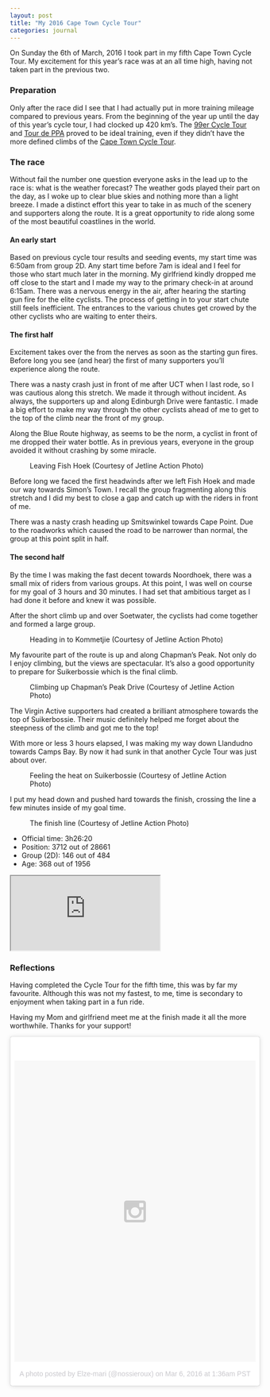 ```yaml
---
layout: post
title: "My 2016 Cape Town Cycle Tour"
categories: journal
---
```


On Sunday the 6th of March, 2016 I took part in my fifth Cape Town Cycle
Tour. My excitement for this year’s race was at an all time high, having
not taken part in the previous two.

### Preparation

Only after the race did I see that I had actually put in more training mileage
compared to previous years. From the beginning of the year up until the day
of this year’s cycle tour, I had clocked up 420 km’s. The [99er Cycle Tour](http://www.99er.co.za)
and [Tour de PPA](http://www.pedalpower.org.za/events/pedal-power-association-68)
proved to be ideal training, even if they didn’t have the more defined climbs
of the [Cape Town Cycle Tour](http://www.cycletour.co.za).

### The race

Without fail the number one question everyone asks in the lead up to the
race is: what is the weather forecast? The weather gods played their part
on the day, as I woke up to clear blue skies and nothing more than a light
breeze. I made a distinct effort this year to take in as much of the scenery
and supporters along the route. It is a great opportunity to ride along some
of the most beautiful coastlines in the world.

#### An early start

Based on previous cycle tour results and seeding events, my start time was
6:50am from group 2D. Any start time before 7am is ideal and I feel for those
who start much later in the morning. My girlfriend kindly dropped me off
close to the start and I made my way to the primary check-in at around 6:15am.
There was a nervous energy in the air, after hearing the starting gun fire
for the elite cyclists. The process of getting in to your start chute still
feels inefficient. The entrances to the various chutes get crowed by the
other cyclists who are waiting to enter theirs.

#### The first half

Excitement takes over the from the nerves as soon as the starting gun fires.
Before long you see (and hear) the first of many supporters you’ll experience
along the route.

There was a nasty crash just in front of me after UCT when I last rode, so
I was cautious along this stretch. We made it through without incident. As
always, the supporters up and along Edinburgh Drive were fantastic. I made
a big effort to make my way through the other cyclists ahead of me to get
to the top of the climb near the front of my group.

Along the Blue Route highway, as seems to be the norm, a cyclist in front
of me dropped their water bottle. As in previous years, everyone in the group
avoided it without crashing by some miracle.

<figure>
    <img src="/assets/images/journal/2016-cape-town-cycle-tour-st-james-820x545.jpg" alt="">
    <figcaption>Leaving Fish Hoek (Courtesy of Jetline Action Photo)</figcaption>
</figure>

Before long we faced the first headwinds after we left Fish Hoek and made
our way towards Simon’s Town. I recall the group fragmenting along this stretch
and I did my best to close a gap and catch up with the riders in front of
me.

There was a nasty crash heading up Smitswinkel towards Cape Point. Due to
the roadworks which caused the road to be narrower than normal, the group
at this point split in half.

#### The second half

By the time I was making the fast decent towards Noordhoek, there was a
small mix of riders from various groups. At this point, I was well on course
for my goal of 3 hours and 30 minutes. I had set that ambitious target as
I had done it before and knew it was possible.

After the short climb up and over Soetwater, the cyclists had come together
and formed a large group.

<figure>
    <img src="/assets/images/journal/2016-cape-town-cycle-tour-slangkop-820x545.jpg" alt="">
    <figcaption>Heading in to Kommetjie (Courtesy of Jetline Action Photo)</figcaption>
</figure>

My favourite part of the route is up and along Chapman’s Peak. Not only do
I enjoy climbing, but the views are spectacular. It’s also a good opportunity
to prepare for Suikerbossie which is the final climb.

<figure>
    <img src="/assets/images/journal/2016-cape-town-cycle-tour-chapmans-peak-820x545.jpg" alt="">
    <figcaption>Climbing up Chapman’s Peak Drive (Courtesy of Jetline Action Photo)</figcaption>
</figure>

The Virgin Active supporters had created a brilliant atmosphere towards the
top of Suikerbossie. Their music definitely helped me forget about the steepness
of the climb and got me to the top!

With more or less 3 hours elapsed, I was making my way down Llandudno towards
Camps Bay. By now it had sunk in that another Cycle Tour was just about over.

<figure>
    <img src="/assets/images/journal/2016-cape-town-cycle-tour-suikerbossie-820x545.jpg" alt="">
    <figcaption>Feeling the heat on Suikerbossie (Courtesy of Jetline Action Photo)</figcaption>
</figure>

I put my head down and pushed hard towards the finish, crossing the line
a few minutes inside of my goal time.

<figure>
    <img src="/assets/images/journal/2016-cape-town-cycle-tour-finish-820x545.jpg" alt="">
    <figcaption>The finish line (Courtesy of Jetline Action Photo)</figcaption>
</figure>

* Official time: 3h26:20
* Position: 3712 out of 28661
* Group (2D): 146 out of 484
* Age: 368 out of 1956

<div class="u-fluid-embed">
    <iframe src="https://www.strava.com/activities/509754733/embed/771705e0d50a373a8f4112ff9914f13e6f6c13cf"></iframe>
</div>

### Reflections

Having completed the Cycle Tour for the fifth time, this was by far my favourite.
Although this was not my fastest, to me, time is secondary to enjoyment when
taking part in a fun ride.

Having my Mom and girlfriend meet me at the finish made it all the more
worthwhile. Thanks for your support!

<blockquote class="instagram-media" data-instgrm-version="6" style=" background:#FFF; border:0; border-radius:3px; box-shadow:0 0 1px 0 rgba(0,0,0,0.5),0 1px 10px 0 rgba(0,0,0,0.15); margin: 1px; max-width:658px; padding:0; width:99.375%; width:-webkit-calc(100% - 2px); width:calc(100% - 2px);">
<div style="padding:8px;">
    <div style=" background:#F8F8F8; line-height:0; margin-top:40px; padding:62.5% 0; text-align:center; width:100%;">
        <div style=" background:url(data:image/png;base64,iVBORw0KGgoAAAANSUhEUgAAACwAAAAsCAMAAAApWqozAAAAGFBMVEUiIiI9PT0eHh4gIB4hIBkcHBwcHBwcHBydr+JQAAAACHRSTlMABA4YHyQsM5jtaMwAAADfSURBVDjL7ZVBEgMhCAQBAf//42xcNbpAqakcM0ftUmFAAIBE81IqBJdS3lS6zs3bIpB9WED3YYXFPmHRfT8sgyrCP1x8uEUxLMzNWElFOYCV6mHWWwMzdPEKHlhLw7NWJqkHc4uIZphavDzA2JPzUDsBZziNae2S6owH8xPmX8G7zzgKEOPUoYHvGz1TBCxMkd3kwNVbU0gKHkx+iZILf77IofhrY1nYFnB/lQPb79drWOyJVa/DAvg9B/rLB4cC+Nqgdz/TvBbBnr6GBReqn/nRmDgaQEej7WhonozjF+Y2I/fZou/qAAAAAElFTkSuQmCC); display:block; height:44px; margin:0 auto -44px; position:relative; top:-22px; width:44px;"></div>
    </div>
    <p style=" color:#c9c8cd; font-family:Arial,sans-serif; font-size:14px; line-height:17px; margin-bottom:0; margin-top:8px; overflow:hidden; padding:8px 0 7px; text-align:center; text-overflow:ellipsis; white-space:nowrap;"><a href="https://www.instagram.com/p/BCm1Yr9szMf/" style=" color:#c9c8cd; font-family:Arial,sans-serif; font-size:14px; font-style:normal; font-weight:normal; line-height:17px; text-decoration:none;" target="_blank">A photo posted by Elze-mari (@nossieroux)</a> on <time style=" font-family:Arial,sans-serif; font-size:14px; line-height:17px;" datetime="2016-03-06T09:36:40+00:00">Mar 6, 2016 at 1:36am PST</time></p>
</div>
</blockquote>

<script src="//platform.instagram.com/en_US/embeds.js" async defer></script>